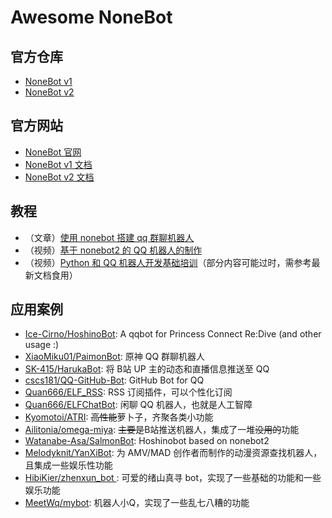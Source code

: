 # Awesome NoneBot

## 官方仓库

- [NoneBot v1](https://github.com/nonebot/nonebot)
- [NoneBot v2](https://github.com/nonebot/nonebot2)

## 官方网站

- [NoneBot 官网](https://nonebot.dev/)
- [NoneBot v1 文档](https://docs.nonebot.dev/)
- [NoneBot v2 文档](https://v2.nonebot.dev/)

## 教程

- （文章）[使用 nonebot 搭建 qq 群聊机器人](https://zhuanlan.zhihu.com/p/340849952)
- （视频）[基于 nonebot2 的 QQ 机器人的制作](https://www.bilibili.com/video/BV1JK4y1D7kX)
- （视频）[Python 和 QQ 机器人开发基础培训](https://www.bilibili.com/video/BV19t411679V)（部分内容可能过时，需参考最新文档食用）

## 应用案例

- [Ice-Cirno/HoshinoBot](https://github.com/Ice-Cirno/HoshinoBot): A qqbot for Princess Connect Re:Dive (and other usage :)
- [XiaoMiku01/PaimonBot](https://github.com/XiaoMiku01/PaimonBot): 原神 QQ 群聊机器人
- [SK-415/HarukaBot](https://github.com/SK-415/HarukaBot): 将 B站 UP 主的动态和直播信息推送至 QQ
- [cscs181/QQ-GitHub-Bot](https://github.com/cscs181/QQ-GitHub-Bot): GitHub Bot for QQ
- [Quan666/ELF_RSS](https://github.com/Quan666/ELF_RSS): RSS 订阅插件，可以个性化订阅
- [Quan666/ELFChatBot](https://github.com/Quan666/ELFChatBot): 闲聊 QQ 机器人，也就是人工智障
- [Kyomotoi/ATRI](https://github.com/Kyomotoi/ATRI): ~~高性能~~萝卜子，齐聚各类小功能
- [Ailitonia/omega-miya](https://github.com/Ailitonia/omega-miya): ~~主要是~~B站推送机器人，集成了一堆~~没用的~~功能
- [Watanabe-Asa/SalmonBot](https://github.com/Watanabe-Asa/SalmonBot): Hoshinobot based on nonebot2
- [Melodyknit/YanXiBot](https://github.com/Melodyknit/YanXiBot): 为 AMV/MAD 创作者而制作的动漫资源查找机器人，且集成一些娱乐性功能
- [HibiKier/zhenxun_bot ](https://github.com/HibiKier/zhenxun_bot): 可爱的绪山真寻 bot，实现了一些基础的功能和一些娱乐功能
- [MeetWq/mybot](https://github.com/MeetWq/mybot): 机器人小Q，实现了一些乱七八糟的功能
